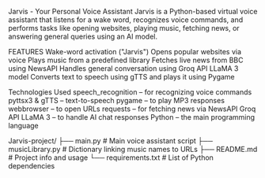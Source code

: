  Jarvis - Your Personal Voice Assistant
Jarvis is a Python-based virtual voice assistant that listens for a wake word, recognizes voice commands, and performs tasks like opening websites, playing music, fetching news, or answering general queries using an AI model.

FEATURES
Wake-word activation ("Jarvis")
Opens popular websites via voice
Plays music from a predefined library
Fetches live news from BBC using NewsAPI
Handles general conversation using Groq API LLaMA 3 model
Converts text to speech using gTTS and plays it using Pygame

Technologies Used
speech_recognition – for recognizing voice commands
pyttsx3 & gTTS – text-to-speech
pygame – to play MP3 responses
webbrowser – to open URLs
requests – for fetching news via NewsAPI
Groq API LLaMA 3 – to handle AI chat responses
Python – the main programming language

Jarvis-project/
├── main.py                  # Main voice assistant script
├── musicLibrary.py          # Dictionary linking music names to URLs
├── README.md                # Project info and usage
└── requirements.txt         # List of Python dependencies



